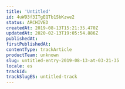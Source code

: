 ```yaml
---
title: 'Untitled'
id: 4uW93f3ITgEQTb1SbKzwe2
status: ARCHIVED
createdAt: 2019-08-13T15:21:35.470Z
updatedAt: 2020-02-13T19:05:54.886Z
publishedAt: 
firstPublishedAt: 
contentType: trackArticle
productTeam: unknown
slug: untitled-entry-2019-08-13-at-03-21-35
locale: es
trackId: 
trackSlugES: untitled-track
---
```



